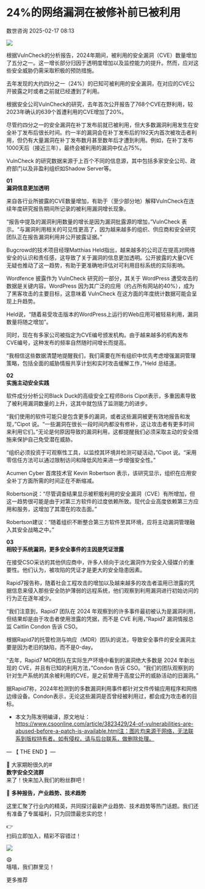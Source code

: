 #  24%的网络漏洞在被修补前已被利用   
 数世咨询   2025-02-17 08:13  
  
![](https://mmbiz.qpic.cn/sz_mmbiz_jpg/Y9btpvDIDqotwDtNYjpLTu1qTZWAATAiaH1TEibBA2IImjdADxzcw1eqJn4GDyGNOwxfrZsA53hO3LZ7M6c6olbg/640?wx_fmt=jpeg&from=appmsg "")  
  
  
根据VulnCheck的分析报告，2024年期间，被利用的安全漏洞（CVE）数量增加了五分之一。这一增长部分归因于透明度增加以及监控能力的提升。然而，应对这些安全威胁仍需采取积极的预防措施。  
  
去年发现的大约四分之一（24%）的已知可被利用的安全漏洞，在对应的CVE公开披露之时或者之前就已经遭到了利用。  
  
根据安全公司VulnCheck的研究，去年首次公开报告了768个CVE在野利用，较2023年确认的639个首遭利用的CVE增加了20%。  
  
尽管约四分之一的安全漏洞在补丁发布前就已被利用，但大多数漏洞利用发生在安全补丁发布后很长时间。约一半的漏洞会在补丁发布后的192天内首次被攻击者利用，但仍有大量漏洞在补丁发布数月甚至数年后才遭到利用。例如，在补丁发布1000天后（接近三年），最终会被利用的漏洞中仅占75%。  
  
VulnCheck 的研究数据来源于上百个不同的信息源，其中包括多家安全公司、政府部门以及非盈利组织如Shadow Server等。  
  
**01**  
**漏洞信息更加透明**  
  
来自各行业所披露的CVE数量增加，有助于（至少部分地）解释VulnCheck在连续年度研究报告期间所记录的被利用漏洞增长现象。  
  
“报告中提及的漏洞利用数量的增长是因为漏洞批露源的增加，”VulnCheck 表示。“与漏洞利用相关的可见性更高了，因为越来越多的组织、供应商和安全研究团队正在报告漏洞利用并公开披露证据。”  
  
Bugcrowd的技术项目经理Matthias Held指出，越来越多的公司正在提高对网络安全的认识和责任感，这导致了关于漏洞的信息更加透明。公开披露的大量CVE无疑也推动了这一趋势，有助于更准确地评估对可利用目标系统的实际影响。  
  
Wordfence 披露作为 VulnCheck 研究的一部分，其关于 WordPress 遭受攻击的数据是关键内容。WordPress 因为其广泛的应用（约占所有网站的40%），成为了黑客攻击的主要目标，这意味着 VulnCheck 在这方面的年度统计数据可能会呈现上升趋势。  
  
Held说，“随着易受攻击版本的WordPress上运行的Web应用可被轻易利用，漏洞数量将随之增加”。  
  
同时，现在有多家公司被指定为CVE编号颁发机构。由于越来越多的机构发布CVE编号，这种发布的频率自然随时间增长而提高。  
  
“我相信这些数据清楚地提醒我们，我们需要在所有组织中优先考虑增强漏洞管理策略，包括全面的威胁情报共享计划和实时攻击缓解工作，”Held 总结道。  
  
**02**  
**实施主动安全实践**  
  
软件成分分析公司Black Duck的高级安全工程师Boris Cipot表示，多重因素导致了被利用漏洞数量的上升，这其中就包括了监测能力的进步。  
  
“我们使用的软件可能只是包含更多的漏洞，或者这些漏洞被更有效地报告和发现，”Cipot 说。“一些漏洞在很长一段时间内都没有修补，这让攻击者有更多时间来利用它们。”无论是何原因导致的漏洞利用，这都提醒我们必须采取主动的安全措施来保护自己免受潜在威胁。  
  
“组织必须投资于可观察性工具，以监控其环境并检测可疑活动，”Cipot 说。“采用零信任方法可以通过限制访问和降低风险来进一步增强安全性。”  
  
Acumen Cyber 首席技术官 Kevin
Robertson 表示，该研究显示，组织在应用安全补丁方面所需的时间正在不断缩减。  
  
Robertson说：“尽管调查结果显示被积极利用的安全漏洞（CVE）有所增加，但这一趋势很可能是由于对第三方软件的过度依赖所致。现代企业高度依赖第三方应用和服务，这增加了其潜在的攻击面。”  
  
Robertson建议：“随着组织不断整合第三方软件至其环境，应将主动漏洞管理融入其安全战略之中。”  
  
**03**  
**相较于系统漏洞，更多安全事件的主因是凭证泄露**  
  
在接受CSO采访的其他供应商中，许多人倾向于淡化漏洞作为安全入侵媒介的重要性。他们认为，被攻陷的凭证才是更大的安全隐患因素。  
  
Rapid7报告称，随着社会工程攻击的增加以及越来越多的攻击者滥用已泄露的凭据信息来侵入那些安全防护薄弱的远程系统，他们观察到利用漏洞进行初始访问的行为正在逐年减少。  
  
“我们注意到，Rapid7 团队在 2024 年观察到的许多事件最初被认为是漏洞利用，但结果却是由于攻击者使用泄露的凭据，而不是 CVE 利用，”Rapid7 漏洞情报总监 Caitlin Condon 告诉 CSO。  
  
根据Rapid7的托管检测与响应（MDR）团队的说法，导致安全事件的安全漏洞主要是因为老旧的缺陷，而不是0-day。  
  
“去年，Rapid7 MDR团队在实际生产环境中看到的漏洞绝大多数是 2024 年新出现的 CVE，并且有已知的利用方法，”Condon 告诉 CSO。“我们的团队观察到的针对生产系统的其余被利用的CVE，是之前曾用于高度公开的威胁活动的旧漏洞。”  
  
据Rapid7称，2024年检测到的多数漏洞利用事件都针对文件传输应用程序和网络边缘设备。Condon表示，无论这些漏洞是否曾经被利用过，都会成为攻击者的目标。  
  
* 本文为陈发明编译，原文地址：https://www.csoonline.com/article/3823429/24-of-vulnerabilities-are-abused-before-a-patch-is-available.html注：图片均来源于网络，无法联系到版权持有者。如有侵权，请与后台联系，做删除处理。  
  
— 【 THE END 】—  
  
🎉 大家期盼很久的#  
**数字安全交流群**  
来了！快来加入我们的粉丝群吧！  
  
🎁 **多种报告，产业趋势、技术趋势**  
  
这里汇聚了行业内的精英，共同探讨最新产业趋势、技术趋势等热门话题。我们还有准备了专属福利，只为回馈最忠实的您！  
  
👉   
扫码立即加入，精彩不容错过！  
  
![](https://mmbiz.qpic.cn/sz_mmbiz_png/Y9btpvDIDqqPJv9p5ibKIhJXQjWHJmSlibSdib80Llfp8mlV0ibf7m47jyaVeGoFeorddtIuxS5liafTJRKHeSdLnaQ/640?wx_fmt=other&from=appmsg&tp=webp&wxfrom=5&wx_lazy=1&wx_co=1 "")  
  
😄  
嘻嘻，我们群里见！  
  
  
更多推荐  
  
  
[](http://mp.weixin.qq.com/s?__biz=MzkxNzA3MTgyNg==&mid=2247514213&idx=1&sn=fa2d0412dbbce05ec48a9df909b7cfd3&chksm=c144cad8f63343ce0f383fc9d885c2c7ddcb3f3871270abea4c274775307858d350f60db3b54&scene=21#wechat_redirect)  
[](https://mp.weixin.qq.com/s?__biz=MzkxNzA3MTgyNg==&mid=2247513339&idx=1&sn=759f859d0cf7dd748d3dd83ce49cf4cc&chksm=c144c646f6334f5017581206b0da2af90d539c921614514e3eb40f6c80d846bece0e6b521067&token=824343009&lang=zh_CN&scene=21#wechat_redirect)  
  
[](https://mp.weixin.qq.com/s?__biz=MzkxNzA3MTgyNg==&mid=2247513359&idx=1&sn=2f3bd51b24862de02cca6078688bafeb&chksm=c144c7b2f6334ea415adac810ce4803cdb3cd5e5ba194ff394b7278ebbb48cc830c8d405427a&token=824343009&lang=zh_CN&scene=21#wechat_redirect)  
  
[](https://mp.weixin.qq.com/s?__biz=MzkxNzA3MTgyNg==&mid=2247514185&idx=1&sn=8015c07a68a5e2b6074efd2c77f20085&scene=21#wechat_redirect)  
  
[](https://mp.weixin.qq.com/s?__biz=MzkxNzA3MTgyNg==&mid=2247514336&idx=1&sn=e69b1126e86ab2c59c8ca8e315637031&scene=21#wechat_redirect)  
  
[](https://mp.weixin.qq.com/s?__biz=MzkxNzA3MTgyNg==&mid=2247530968&idx=1&sn=3d712e23b322ad37cee46d27adb08ed0&scene=21#wechat_redirect)  
  
[](https://mp.weixin.qq.com/s?__biz=MzkxNzA3MTgyNg==&mid=2247512642&idx=1&sn=019eaa76285fa13f997dd4b2f58d6d2d&scene=21#wechat_redirect)  
  
[](https://mp.weixin.qq.com/s?__biz=MzkxNzA3MTgyNg==&mid=2247515942&idx=1&sn=bc9ba104b8eb1c0e914d90c8c9a34542&scene=21#wechat_redirect)  
  
[](https://mp.weixin.qq.com/s?__biz=MzkxNzA3MTgyNg==&mid=2247532302&idx=1&sn=2c6afc5d39c89c86f79020099ea44baa&scene=21#wechat_redirect)  
  
[](https://mp.weixin.qq.com/s?__biz=MzkxNzA3MTgyNg==&mid=2247512372&idx=1&sn=5d06a830f00953a0ab75157fc023ae56&scene=21#wechat_redirect)  
  
[](https://mp.weixin.qq.com/s?__biz=MzkxNzA3MTgyNg==&mid=2247534345&idx=1&sn=56523a8457ad7bd50325c480026e9ab9&scene=21#wechat_redirect)  
  
  
  
